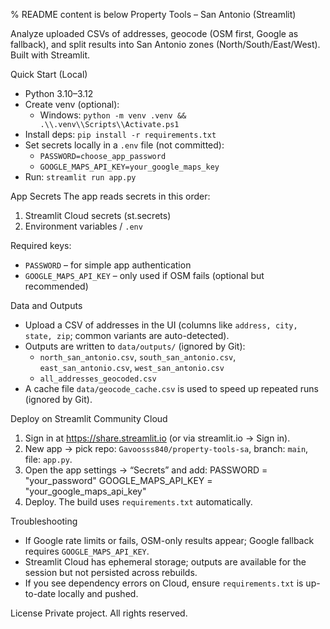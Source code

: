 % README content is below
Property Tools – San Antonio (Streamlit)

Analyze uploaded CSVs of addresses, geocode (OSM first, Google as fallback), and split results into San Antonio zones (North/South/East/West). Built with Streamlit.

Quick Start (Local)
- Python 3.10–3.12
- Create venv (optional):
  - Windows: `python -m venv .venv && .\\.venv\\Scripts\\Activate.ps1`
- Install deps: `pip install -r requirements.txt`
- Set secrets locally in a `.env` file (not committed):
  - `PASSWORD=choose_app_password`
  - `GOOGLE_MAPS_API_KEY=your_google_maps_key`
- Run: `streamlit run app.py`

App Secrets
The app reads secrets in this order:
1) Streamlit Cloud secrets (st.secrets)
2) Environment variables / `.env`

Required keys:
- `PASSWORD` – for simple app authentication
- `GOOGLE_MAPS_API_KEY` – only used if OSM fails (optional but recommended)

Data and Outputs
- Upload a CSV of addresses in the UI (columns like `address, city, state, zip`; common variants are auto-detected).
- Outputs are written to `data/outputs/` (ignored by Git):
  - `north_san_antonio.csv`, `south_san_antonio.csv`, `east_san_antonio.csv`, `west_san_antonio.csv`
  - `all_addresses_geocoded.csv`
- A cache file `data/geocode_cache.csv` is used to speed up repeated runs (ignored by Git).

Deploy on Streamlit Community Cloud
1. Sign in at https://share.streamlit.io (or via streamlit.io → Sign in).
2. New app → pick repo: `Gavoosss840/property-tools-sa`, branch: `main`, file: `app.py`.
3. Open the app settings → “Secrets” and add:
   PASSWORD = "your_password"
   GOOGLE_MAPS_API_KEY = "your_google_maps_api_key"
4. Deploy. The build uses `requirements.txt` automatically.

Troubleshooting
- If Google rate limits or fails, OSM-only results appear; Google fallback requires `GOOGLE_MAPS_API_KEY`.
- Streamlit Cloud has ephemeral storage; outputs are available for the session but not persisted across rebuilds.
- If you see dependency errors on Cloud, ensure `requirements.txt` is up-to-date locally and pushed.

License
Private project. All rights reserved.

